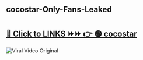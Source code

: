 
 ## cocostar-Only-Fans-Leaked

# <h2><a href="https://clipsfans.com/cocostar&ref=git">🔗 Click to LINKS ⏩⏩ 👉 🟢 cocostar </a></h2>

<a href="https://clipsfans.com/cocostar&ref=git" rel="nofollow" data-target="animated-image.originalLink"><img src="https://i.ibb.co.com/xMMVF88/686577567.gif" alt="Viral Video Original" style="max-width: 100%; display: inline-block;" data-target="animated-image.originalImage"></a>
